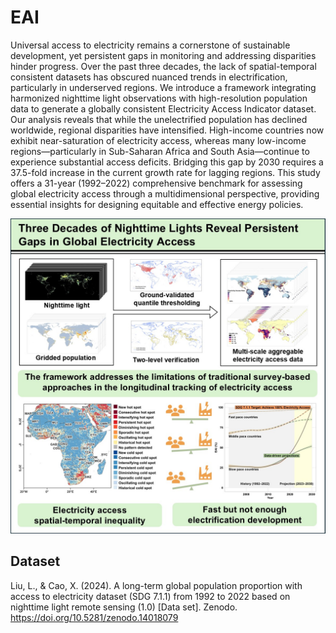 # EAI
Universal access to electricity remains a cornerstone of sustainable development, yet persistent gaps in monitoring and addressing disparities hinder progress. Over the past three decades, the lack of spatial-temporal consistent datasets has obscured nuanced trends in electrification, particularly in underserved regions. We introduce a framework integrating harmonized nighttime light observations with high-resolution population data to generate a globally consistent Electricity Access Indicator dataset. Our analysis reveals that while the unelectrified population has declined worldwide, regional disparities have intensified. High-income countries now exhibit near-saturation of electricity access, whereas many low-income regions—particularly in Sub-Saharan Africa and South Asia—continue to experience substantial access deficits. Bridging this gap by 2030 requires a 37.5-fold increase in the current growth rate for lagging regions. This study offers a 31-year (1992–2022) comprehensive benchmark for assessing global electricity access through a multidimensional perspective, providing essential insights for designing equitable and effective energy policies.

![Graphical Abstract](Results/Figures/GraphicalAbstract.jpg)

## Dataset
Liu, L., & Cao, X. (2024). A long-term global population proportion with access to electricity dataset (SDG 7.1.1) from 1992 to 2022 based on nighttime light remote sensing (1.0) [Data set]. Zenodo. https://doi.org/10.5281/zenodo.14018079
